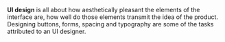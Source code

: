 **UI design** is all about how aesthetically pleasant the elements of the interface are, how well do those elements transmit the idea of the product. Designing buttons, forms, spacing and typography are some of the tasks attributed to an UI designer.


